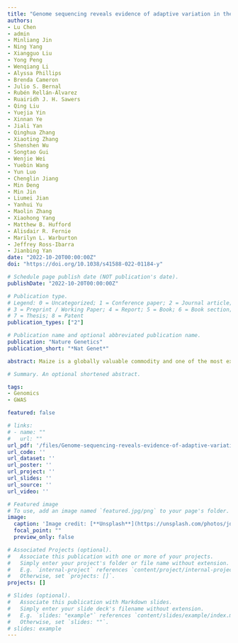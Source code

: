 ```yaml
---
title: "Genome sequencing reveals evidence of adaptive variation in the genus Zea"
authors:
- Lu Chen
- admin
- Minliang Jin
- Ning Yang
- Xiangguo Liu
- Yong Peng
- Wenqiang Li
- Alyssa Phillips
- Brenda Cameron
- Julio S. Bernal
- Rubén Rellán-Álvarez
- Ruairidh J. H. Sawers
- Qing Liu
- Yuejia Yin
- Xinnan Ye
- Jiali Yan
- Qinghua Zhang
- Xiaoting Zhang
- Shenshen Wu
- Songtao Gui
- Wenjie Wei
- Yuebin Wang
- Yun Luo
- Chenglin Jiang
- Min Deng
- Min Jin
- Liumei Jian
- Yanhui Yu
- Maolin Zhang
- Xiaohong Yang
- Matthew B. Hufford
- Alisdair R. Fernie
- Marilyn L. Warburton
- Jeffrey Ross-Ibarra
- Jianbing Yan
date: "2022-10-20T00:00:00Z"
doi: "https://doi.org/10.1038/s41588-022-01184-y"

# Schedule page publish date (NOT publication's date).
publishDate: "2022-10-20T00:00:00Z"

# Publication type.
# Legend: 0 = Uncategorized; 1 = Conference paper; 2 = Journal article;
# 3 = Preprint / Working Paper; 4 = Report; 5 = Book; 6 = Book section;
# 7 = Thesis; 8 = Patent
publication_types: ["2"]

# Publication name and optional abbreviated publication name.
publication: "Nature Genetics"
publication_short: "*Nat Genet*"

abstract: Maize is a globally valuable commodity and one of the most extensively studied genetic model organisms. However, we know surprisingly little about the extent and potential utility of the genetic variation found in wild relatives of maize. Here, we characterize a high-density genomic variation map from 744 genomes encompassing maize and all wild taxa of the genus Zea, identifying over 70 million single-nucleotide polymorphisms. The variation map reveals evidence of selection within taxa displaying novel adaptations. We focus on adaptive alleles in highland teosinte and temperate maize, highlighting the key role of flowering-time-related pathways in their adaptation. To show the utility of variants in these data, we generate mutant alleles for two flowering-time candidate genes. This work provides an extensive sampling of the genetic diversity of Zea, resolving questions on evolution and identifying adaptive variants for direct use in modern breeding.

# Summary. An optional shortened abstract.

tags:
- Genomics
- GWAS

featured: false

# links:
# - name: ""
#   url: ""
url_pdf: '/files/Genome-sequencing-reveals-evidence-of-adaptive-variation-in-the-genus-Zea.pdf'
url_code: ''
url_dataset: ''
url_poster: ''
url_project: ''
url_slides: ''
url_source: ''
url_video: ''

# Featured image
# To use, add an image named `featured.jpg/png` to your page's folder. 
image:
  caption: 'Image credit: [**Unsplash**](https://unsplash.com/photos/jdD8gXaTZsc)'
  focal_point: ""
  preview_only: false

# Associated Projects (optional).
#   Associate this publication with one or more of your projects.
#   Simply enter your project's folder or file name without extension.
#   E.g. `internal-project` references `content/project/internal-project/index.md`.
#   Otherwise, set `projects: []`.
projects: []

# Slides (optional).
#   Associate this publication with Markdown slides.
#   Simply enter your slide deck's filename without extension.
#   E.g. `slides: "example"` references `content/slides/example/index.md`.
#   Otherwise, set `slides: ""`.
# slides: example
---
```

